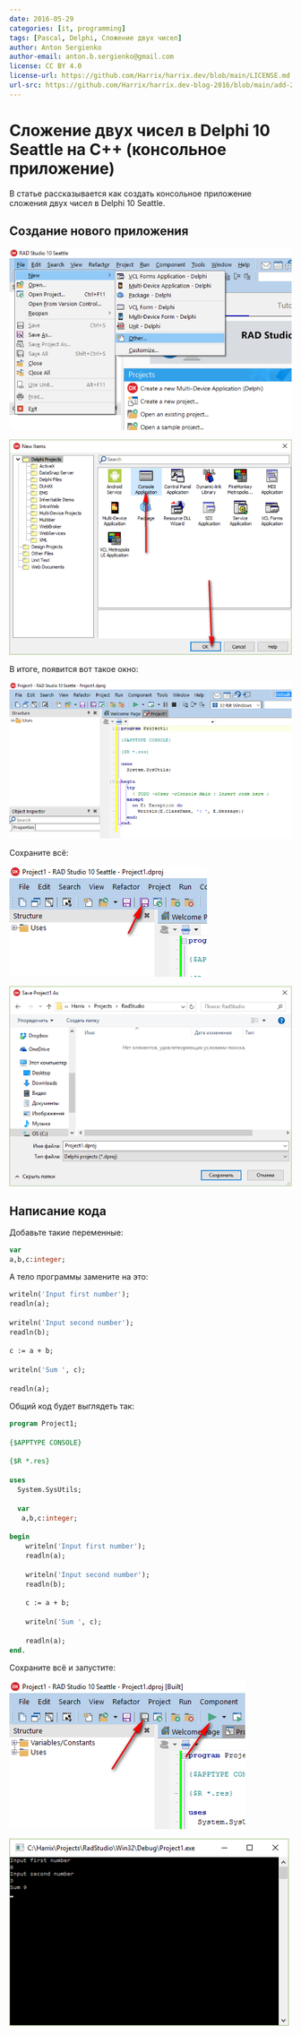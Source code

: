 ```yaml
---
date: 2016-05-29
categories: [it, programming]
tags: [Pascal, Delphi, Сложение двух чисел]
author: Anton Sergienko
author-email: anton.b.sergienko@gmail.com
license: CC BY 4.0
license-url: https://github.com/Harrix/harrix.dev/blob/main/LICENSE.md
url-src: https://github.com/Harrix/harrix.dev-blog-2016/blob/main/add-2-num-delphi-10-console/add-2-num-delphi-10-console.md
---
```


# Сложение двух чисел в Delphi 10 Seattle на C++ (консольное приложение)

В статье рассказывается как создать консольное приложение сложения двух чисел в Delphi 10 Seattle.

## Создание нового приложения

![Создание нового проекта](img/new-project_01.png)

![Выбор консольного типа проекта](img/new-project_02.png)

В итоге, появится вот такое окно:

![Созданный проект](img/new-project_03.png)

Сохраните всё:

![Сохранение проекта](img/new-project_04.png)

![Сохранение файла проекта](img/new-project_05.png)

## Написание кода

Добавьте такие переменные:

```pascal
var
a,b,c:integer;
```

А тело программы замените на это:

```pascal
writeln('Input first number');
readln(a);

writeln('Input second number');
readln(b);

c := a + b;

writeln('Sum ', c);

readln(a);
```

Общий код будет выглядеть так:

```pascal
program Project1;

{$APPTYPE CONSOLE}

{$R *.res}

uses
  System.SysUtils;

  var
   a,b,c:integer;

begin
    writeln('Input first number');
    readln(a);

    writeln('Input second number');
    readln(b);

    c := a + b;

    writeln('Sum ', c);

    readln(a);
end.
```

Сохраните всё и запустите:

![Запуск приложения](img/run.png)

![Результат выполненной программы](img/result.png)
